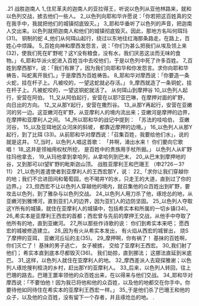 .21 
战胜迦南人 
1_住尼革夫的迦南人的亚拉得王，听说以色列从亚他林路来，就和以色列交战，掳去他们一些人。 2_以色列向耶和华许愿说：「你若把这百姓真的交在我手中，我就把他们的城镇彻底毁灭。」 3_耶和华垂听了以色列的声音，把迦南人交出来。以色列就把迦南人和他们的城镇彻底毁灭。因此，那地方名叫何珥玛 (31)。 
铜制的蛇 
4_他们从何珥山起行，绕过以东地往红海那条路走。在路上，百姓心中烦躁。 5_百姓向神和摩西发怨言，说：「你们为甚么把我们从埃及领上来(32)，使我们死在旷野呢？这Y没有粮食，没有水，我们厌恶这淡而无味的食物。」 6_耶和华派火蛇进入百姓当中去咬他们，于是以色列中死了许多百姓。 7_百姓到摩西那Y，说：「我们有罪了，因为我们向耶和华和你发怨言。求你向耶和华祷告，叫蛇离开我们。」于是摩西为百姓祷告。 8_耶和华对摩西说：「你要造一条火蛇，挂在杆子上。凡被咬的，一望这蛇就必存活。」 9_摩西就造了一条铜蛇，挂在杆子上。凡被蛇咬的，一望这铜蛇就活了。 
从何珥山到摩押谷 
10_以色列人起行，安营在阿伯。 11_又从阿伯起行，安营在以耶?亚巴琳，在摩押对面的旷野，向日出的方向。 12_又从那Y起行，安营在撒烈谷。 13_从那Y再起行，安营在亚嫩河的另一边。这亚嫩河在旷野，从亚摩利人的境内流出来；亚嫩河是摩押的边界，在摩押和亚摩利人之间。 14_所以耶和华的战记中提到： 
「苏法的哇哈伯， 
亚嫩河谷， 
15_以及亚珥地区众河床的斜坡， 
都靠近摩押的边境。」 
16_以色列人从那Y起行，到了比珥 (33)。从前耶和华对摩西说：「召集百姓，我要给他们水」，说的就是这井。 17_当时，以色列人唱这首歌： 
「井啊，涌出水来！ 
你们要向它歌唱！ 
18_这井是领袖用权杖所挖， 
是百姓中的贵族用手杖所掘。」 
以色列人从旷野往玛他拿去， 19_从玛他拿到拿哈列，从拿哈列到巴末， 20_从巴末到摩押地的谷，又到那可以t望旷野的毗斯迦山顶。 
战胜亚摩利王和巴珊王 
（申2?26－3?11） 
21_以色列差遣使者到亚摩利人的王西宏那Y，说： 22_「求你让我们穿越你的地；我们不岔进田间和葡萄园，也不喝井Y的水，只走王的大道，直到过了你的边界。」 23_但西宏不让以色列人穿越他的境内，就召集他的众百姓出到旷野，要攻击以色列，到了雅杂与以色列交战。 24_以色列人用刀杀了他，琢炝怂的地，从亚嫩河到雅博河，直到亚扪人的边界，因为亚扪人的边防坚固。 25_以色列人夺取这Y所有的城镇，就住在亚摩利人的城镇中，包括希实本和所属的一切乡镇(34)。 26_希实本是亚摩利王西宏的首都；西宏曾与先前的摩押王交战，从他手中夺取了他所有的地，直到亚嫩河。 27_所以那些作诗歌的说： 
你们到希实本来吧； 
愿西宏的城被修造建立。 
28_因为有火从希实本发出， 
有火焰从西宏的城冒出， 
烧S了摩押的亚珥， 
亚嫩河丘坛的主(35)。 
29_摩押啊，你有祸了！ 
基抹的百姓啊，你们灭亡了！ 
基抹的男子逃亡， 
女子被掳， 
交给了亚摩利王西宏。 
30_我们射了他们； 
希实本直到底本尽都毁灭(36)。 
我们劫掠，直到挪法； 
这挪法直延到米底巴。 
31_这样，以色列人就住在亚摩利人的地。 32_摩西差派人去窥探雅谢；以色列人琢炝搜判桓浇的乡村，赶出那Y的亚摩利人。 
33_后来，以色列人转回，往上巴珊的路去。巴珊王噩率领他的众百姓出来，在以得来与他们交战。 34_耶和华对摩西说：「不要怕他！因为我已将他和他的众百姓，以及他的地都交在你手中。你要待他如同待住在希实本的亚摩利王西宏一样。」 35_于是他们杀了巴珊王和他的众子，以及他的众百姓，没有留下一个存者，并且琢炝怂的地。 
.